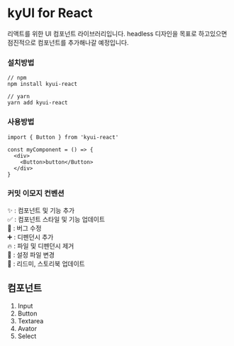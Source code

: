 # kyUI for React

리액트를 위한 UI 컴포넌트 라이브러리입니다.
headless 디자인을 목표로 하고있으면 점진적으로 컴포넌트를 추가해나갈 예정입니다.

### 설치방법

```
// npm
npm install kyui-react

// yarn
yarn add kyui-react
```

### 사용방법

```
import { Button } from 'kyui-react'

const myComponent = () => {
  <div>
    <Button>button</Button>
  </div>
}
```

### 커밋 이모지 컨벤션

✨ : 컴포넌트 및 기능 추가  
✅ : 컴포넌트 스타일 및 기능 업데이트  
🐛 : 버그 수정  
➕ : 디펜던시 추가  
🔥 : 파일 및 디펜던시 제거  
🔧 : 설정 파일 변경  
📝 : 리드미, 스토리북 업데이트

## 컴포넌트

1. Input
2. Button
3. Textarea
4. Avator
5. Select
